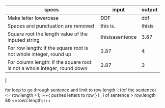 |specs|input|output|
|-|-|-|
|Make letter lowercase|DDF|ddf|
|Spaces and punctuation are removed|this is.|thisis|
|Square root the length value of the inputed string|thisisasentence|3.87|
|For row length: if the square root is not whole integer, round up|3.87|4|
|For column length: if the square root is not a whole integer, round down| 3.87 | 3 |
|

for loop to go through sentence and limit to row length
i; i(of the sentence) <= row.length +1; i++{
  pushes letters to row
} i ; i of sentence > row.length && <=row2.length; i++
